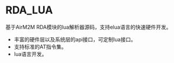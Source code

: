# RDA_LUA
基于AirM2M RDA模块的lua解析器源码，支持elua语言的快速硬件开发。
* 丰富的硬件层以及系统层的api接口，可定制lua接口。
* 支持标准的AT指令集。
* lua语言开发。
